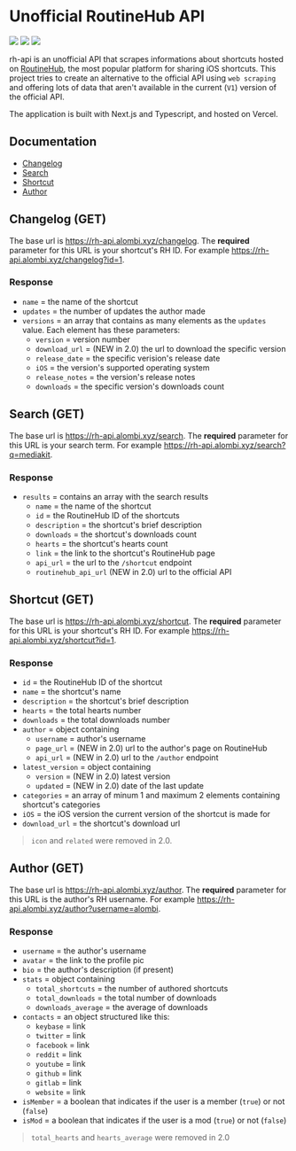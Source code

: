 # Unofficial RoutineHub API
![](https://img.shields.io/website?down_message=offline&up_message=online&url=https%3A%2F%2Frh-api.alombi.xyz)
![](https://img.shields.io/github/release-date/alombi/rh-api?label=latest%20release)
![](https://img.shields.io/badge/project%20status-active-brightgreen)

rh-api is an unofficial API that scrapes informations about shortcuts hosted on [RoutineHub](https://routinehub.co), the most popular platform for sharing iOS shortcuts. This project tries to create an alternative to the official API using `web scraping` and offering lots of data that aren't available in the current (`V1`) version of the official API. 

The application is built with Next.js and Typescript, and hosted on Vercel.



## Documentation
* [Changelog](#changelog-get)
* [Search](#search-get)
* [Shortcut](#shortcut-get)
* [Author](#author-get)


## Changelog (GET)
The base url is https://rh-api.alombi.xyz/changelog. The **required** parameter for this URL is your shortcut's RH ID. For example <a src="https://rh-api.alombi.xyz/changelog?id=1" target="_blank" >https://rh-api.alombi.xyz/changelog?id=1</a>.
### Response
* `name` = the name of the shortcut
* `updates` = the number of updates the author made
* `versions` = an array that contains as many elements as the `updates` value. Each element has these parameters:
   * `version` = version number
   * `download_url` = (NEW in 2.0) the url to download the specific version
   * `release_date` = the specific verision's release date
   * `iOS` = the version's supported operating system
   * `release_notes` = the version's release notes
   * `downloads` = the specific version's downloads count

## Search (GET)
The base url is https://rh-api.alombi.xyz/search. The **required** parameter for this URL is your search term. For example <a src="https://rh-api.alombi.xyz/search?q=mediakit" target="_blank" >https://rh-api.alombi.xyz/search?q=mediakit</a>.
### Response
* `results` = contains an array with the search results
   * `name` = the name of the shortcut
   * `id` = the RoutineHub ID of the shortcuts
   * `description` = the shortcut's brief description
   * `downloads` = the shortcut's downloads count
   * `hearts` = the shortcut's hearts count
   * `link` = the link to the shortcut's RoutineHub page
   * `api_url` = the url to the `/shortcut` endpoint
   * `routinehub_api_url` (NEW in 2.0) url to the official API

## Shortcut (GET)
The base url is https://rh-api.alombi.xyz/shortcut. The **required** parameter for this URL is your shortcut's RH ID. For example <a src="https://rh-api.alombi.xyz/shortcut?id=1" target="_blank" >https://rh-api.alombi.xyz/shortcut?id=1</a>.
### Response
* `id` = the RoutineHub ID of the shortcut
* `name` = the shortcut's name
* `description` = the shortcut's brief description
* `hearts` = the total hearts number
* `downloads` = the total downloads number
* `author` = object containing
   * `username` = author's username
   * `page_url` = (NEW in 2.0) url to the author's page on RoutineHub
   * `api_url` = (NEW in 2.0) url to the `/author` endpoint
* `latest_version` = object containing
   * `version` = (NEW in 2.0) latest version
   * `updated` = (NEW in 2.0) date of the last update
* `categories` = an array of minum 1 and maximum 2 elements containing shortcut's categories
* `iOS` = the iOS version the current version of the shortcut is made for
* `download_url` = the shortcut's download url

> `icon` and `related` were removed in 2.0.


## Author (GET)
The base url is https://rh-api.alombi.xyz/author. The **required** parameter for this URL is the author's RH username. For example <a src="https://rh-api.alombi.xyz/author?username=alombi" target="_blank" >https://rh-api.alombi.xyz/author?username=alombi</a>.
### Response
* `username` = the author's username
* `avatar` = the link to the profile pic
* `bio` = the author's description (if present)
* `stats` = object containing
   * `total_shortcuts` = the number of authored shortcuts
   * `total_downloads` = the total number of downloads
   * `downloads_average` = the average of downloads
* `contacts` = an object structured like this:
   * `keybase` = link
   * `twitter` = link
   * `facebook` = link
   * `reddit` = link
   * `youtube` = link
   * `github` = link
   * `gitlab` = link
   * `website` = link
* `isMember` = a boolean that indicates if the user is a member (`true`) or not (`false`)
* `isMod` = a boolean that indicates if the user is a mod (`true`) or not (`false`)

> `total_hearts` and `hearts_average` were removed in 2.0
